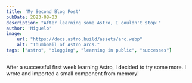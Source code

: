 ```yaml
---
title: 'My Second Blog Post'
pubDate: 2023-08-03
description: "After learning some Astro, I couldn't stop!"
author: 'Miguelo'
image:
    url: "https://docs.astro.build/assets/arc.webp"
    alt: "Thumbnail of Astro arcs."
tags: ["astro", "blogging", "learning in public", "successes"]
---
```

After a successful first week learning Astro, I decided to try some more. I wrote and imported a small component from memory!